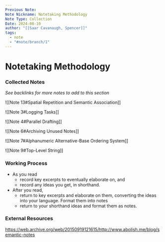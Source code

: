 ```yaml
---
Previous Note: 
Note Nickname: Notetaking Methodology
Note Type: Collection
Date: 2024-08-10
author: "[[Saar Cavanaugh, Spencer]]"
tags:
  - note
  - "#note/branch/1"
---
```




# Notetaking Methodology


### Collected Notes

*See backlinks for more notes to add to this section*

![[Note 13#Spatial Repetition and Semantic Association]]

![[Note 3#Logging Tasks]]

![[Note 4#Parallel Drafting]]

![[Note 6#Archiving Unused Notes]]

![[Note 7#Alphanumeric Alternative-Base Ordering System]]

![[Note 9#Top-Level String]]



### Working Process

- As you read
	- record key excerpts to eventually elaborate on, and
	- record any ideas you get, in shorthand.
- After you read, 
	- return to key excerpts and elaborate on them, converting the ideas into your language. Format them into notes
	- return to your shorthand ideas and format them as notes.

### External Resources

https://web.archive.org/web/20150919121615/http://www.abolish.me/blog/semantic-notes

 